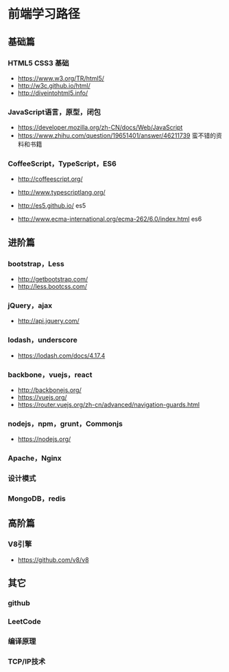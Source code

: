 # 前端学习路径

## 基础篇

### HTML5 CSS3 基础
- https://www.w3.org/TR/html5/
- http://w3c.github.io/html/
- http://diveintohtml5.info/

### JavaScript语言，原型，闭包
- https://developer.mozilla.org/zh-CN/docs/Web/JavaScript
- https://www.zhihu.com/question/19651401/answer/46211739  蛮不错的资料和书籍

### CoffeeScript，TypeScript，ES6
- http://coffeescript.org/
- http://www.typescriptlang.org/

- http://es5.github.io/ es5
- http://www.ecma-international.org/ecma-262/6.0/index.html es6

## 进阶篇

### bootstrap，Less
- http://getbootstrap.com/
- http://less.bootcss.com/

### jQuery，ajax
- http://api.jquery.com/

### lodash，underscore
- https://lodash.com/docs/4.17.4

### backbone，vuejs，react
- http://backbonejs.org/
- https://vuejs.org/
- https://router.vuejs.org/zh-cn/advanced/navigation-guards.html

### nodejs，npm，grunt，Commonjs
- https://nodejs.org/

### Apache，Nginx

### 设计模式

### MongoDB，redis

## 高阶篇

### V8引擎
- https://github.com/v8/v8

## 其它

### github
### LeetCode
### 编译原理
### TCP/IP技术